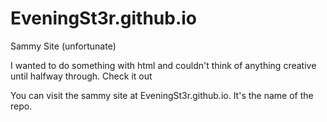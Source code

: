 # EveningSt3r.github.io
Sammy Site (unfortunate)

I wanted to do something with html and couldn't think of anything creative until halfway through. Check it out

You can visit the sammy site at EveningSt3r.github.io. It's the name of the repo.
